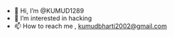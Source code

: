 - 👋 Hi, I’m @KUMUD1289
- 👀 I’m interested in hacking
- 📫 How to reach me , kumudbharti2002@gmail.com

<!---
KUMUD06/KUMUD06 is a ✨ special ✨ repository because its `README.md` (this file) appears on your GitHub profile.
You can click the Preview link to take a look at your changes.
--->
